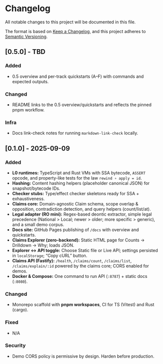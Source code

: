 # Changelog
All notable changes to this project will be documented in this file.

The format is based on [Keep a Changelog](https://keepachangelog.com/en/1.0.0/),
and this project adheres to [Semantic Versioning](https://semver.org/spec/v2.0.0.html).

## [0.5.0] - TBD
### Added
- 0.5 overview and per-track quickstarts (A–F) with commands and expected outputs.

### Changed
- README links to the 0.5 overview/quickstarts and reflects the pinned pnpm workflow.

### Infra
- Docs link-check notes for running `markdown-link-check` locally.

## [0.1.0] - 2025-09-09
### Added
- **L0 runtimes:** TypeScript and Rust VMs with SSA bytecode, `ASSERT` opcode, and property-like tests for the law `rewind ∘ apply = id`.
- **Hashing:** Content hashing helpers (placeholder canonical JSON) for snapshot/bytecode IDs.
- **Checker stubs:** Type/effect checker skeletons ready for SSA + exhaustiveness.
- **Claims core:** Domain-agnostic Claim schema, scope overlap & opposition, contradiction detection, and query helpers (count/list/at).
- **Legal adapter (RO mini):** Regex-based deontic extractor, simple legal precedence (National > Local; newer > older; more specific > generic), and a small demo corpus.
- **Docs site:** GitHub Pages publishing of `/docs` with overview and quickstarts.
- **Claims Explorer (zero-backend):** Static HTML page for Counts → Drilldown → Why; loads JSON.
- **Explorer ↔ API toggle:** Choose Static file or Live API; settings persisted in `localStorage`; “Copy cURL” button.
- **Claims API (Fastify):** `/health`, `/claims/count`, `/claims/list`, `/claims/explain/:id` powered by the claims core; CORS enabled for demos.
- **Docker & Compose:** One command to run API (`:8787`) + static docs (`:8080`).

### Changed
- Monorepo scaffold with **pnpm workspaces**, CI for TS (Vitest) and Rust (cargo).

### Fixed
- N/A

### Security
- Demo CORS policy is permissive by design. Harden before production.
